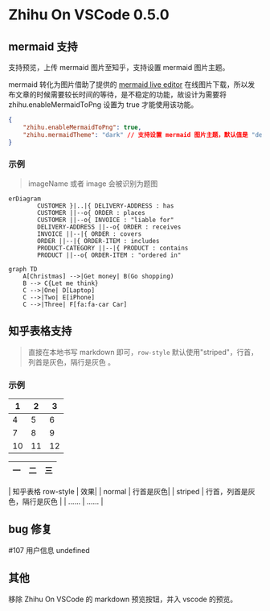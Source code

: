 # Zhihu On VSCode 0.5.0

## mermaid 支持

支持预览，上传 mermaid 图片至知乎，支持设置 mermaid 图片主题。

mermaid 转化为图片借助了提供的 [mermaid live editor](https://mermaid.live/edit) 在线图片下载，所以发布文章的时候需要较长时间的等待，是不稳定的功能，故设计为需要将 zhihu.enableMermaidToPng 设置为 true 才能使用该功能。

```json
{
    "zhihu.enableMermaidToPng": true,
    "zhihu.mermaidTheme": "dark" // 支持设置 mermaid 图片主题，默认值是 "default"
}
```

### 示例

> imageName 或者 image 会被识别为题图

```mermaid {imageName="这是一张mermaid图         "}
erDiagram
        CUSTOMER }|..|{ DELIVERY-ADDRESS : has
        CUSTOMER ||--o{ ORDER : places
        CUSTOMER ||--o{ INVOICE : "liable for"
        DELIVERY-ADDRESS ||--o{ ORDER : receives
        INVOICE ||--|{ ORDER : covers
        ORDER ||--|{ ORDER-ITEM : includes
        PRODUCT-CATEGORY ||--|{ PRODUCT : contains
        PRODUCT ||--o{ ORDER-ITEM : "ordered in"
```

```mermaid {image="graph"}
graph TD
    A[Christmas] -->|Get money| B(Go shopping)
    B --> C{Let me think}
    C -->|One| D[Laptop]
    C -->|Two| E[iPhone]
    C -->|Three| F[fa:fa-car Car]
```

## 知乎表格支持

> 直接在本地书写 markdown 即可，`row-style` 默认使用"striped"，行首，列首是灰色，隔行是灰色 。

### 示例

| 1   | 2   | 3   |
| --- | --- | --- |
| 4   | 5   | 6   |
| 7   | 8   | 9   |
| 10  | 11  | 12  |

| 一  | 二  | 三  |
| --- | --- | --- |

| 知乎表格 row-style | 效果|
| normal | 行首是灰色|
| striped | 行首，列首是灰色，隔行是灰色 |
| …… | …… |

## bug 修复

#107 用户信息 undefined

## 其他

移除 Zhihu On VSCode 的 markdown 预览按钮，并入 vscode 的预览。
